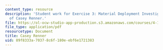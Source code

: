 ```yaml
---
content_type: resource
description: 'Student work for Exercise 3: Material Deployment Investigation courtesy
  of Casey Renner.'
file: https://ol-ocw-studio-app-production.s3.amazonaws.com/courses/4-195-special-problems-in-architectural-design-spring-2005/89f8333a70378c6f180eebf6e1721383_3rener.pdf
file_type: application/pdf
resourcetype: Document
title: Casey Renner
uid: 89f8333a-7037-8c6f-180e-ebf6e1721383
---
```


